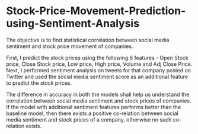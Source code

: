 # Stock-Price-Movement-Prediction-using-Sentiment-Analysis

The objective is to find statistical correlation between social media sentiment and stock price movement of companies.

First, I predict the stock prices using the following 6 features - Open Stock price, Close Stock price, Low price, High price, Volume and Adj Close Price. Next, I performed sentiment analysis on tweets for that company posted on Twitter and used the social media sentiment score as an additional feature to predict the stock prices.

The difference in accuracy in both the models shall help us understand the correlation between social media sentiment and stock prices of companies. If the model with additional sentiment features performs better than the baseline model, then there exists a positive co-relation between social media sentiment and stock prices of a company, otherwise no such co-relation exists.
